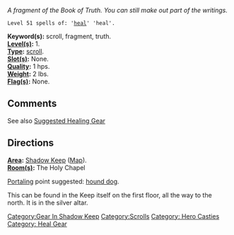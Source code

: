 *A fragment of the Book of Truth. You can still make out part of the
writings.*

`Level 51 spells of: '`[`heal`](Heal_(spell) "wikilink")`' 'heal'.`

**Keyword(s):** scroll, fragment, truth.  
**[Level(s)](Object_Level "wikilink"):** 1.  
**[Type](:Category:_Object_Types "wikilink"):**
[scroll](:Category:Scrolls "wikilink").  
**[Slot(s)](Object_Slots "wikilink"):** None.  
**[Quality](Object_Quality "wikilink"):** 1 hps.  
**[Weight](Object_Weight "wikilink"):** 2 lbs.  
**[Flag(s)](:Category:_Object_Flags "wikilink"):** None.  

## Comments

See also [Suggested Healing
Gear](Suggested_Spellcasting_Gear#Suggested_Healing_Gear "wikilink")

## Directions

**[Area](:Category:Areas "wikilink"):** [Shadow
Keep](:Category:_Shadow_Keep "wikilink")
([Map](Shadow_Keep_Map "wikilink")).  
**[Room(s)](:Category:_Rooms "wikilink"):** The Holy Chapel

[Portaling](Portal "wikilink") point suggested: [hound
dog](Feral_Hunting_Hound "wikilink").

This can be found in the Keep itself on the first floor, all the way to
the north. It is in the silver altar.

[Category:Gear In Shadow Keep](Category:Gear_In_Shadow_Keep "wikilink")
[Category:Scrolls](Category:Scrolls "wikilink") [Category: Hero
Casties](Category:_Hero_Casties "wikilink") [Category: Heal
Gear](Category:_Heal_Gear "wikilink")
